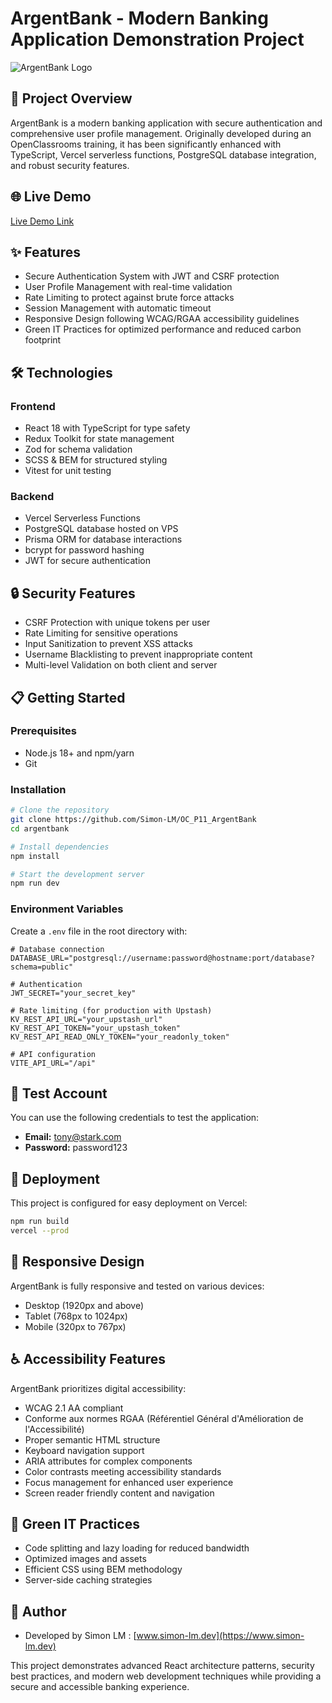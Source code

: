 <!-- @format -->

# ArgentBank - Modern Banking Application Demonstration Project

![ArgentBank Logo](https://slm-argentbank.vercel.app/assets/argentBankLogo-DLOlZX8G.avif)

## 🏦 Project Overview

ArgentBank is a modern banking application with secure authentication and comprehensive user profile management. Originally developed during an OpenClassrooms training, it has been significantly enhanced with TypeScript, Vercel serverless functions, PostgreSQL database integration, and robust security features.

## 🌐 Live Demo

[Live Demo Link](https://slm-argentbank.vercel.app/)

## ✨ Features

- Secure Authentication System with JWT and CSRF protection
- User Profile Management with real-time validation
- Rate Limiting to protect against brute force attacks
- Session Management with automatic timeout
- Responsive Design following WCAG/RGAA accessibility guidelines
- Green IT Practices for optimized performance and reduced carbon footprint

## 🛠️ Technologies

### Frontend

- React 18 with TypeScript for type safety
- Redux Toolkit for state management
- Zod for schema validation
- SCSS & BEM for structured styling
- Vitest for unit testing

### Backend

- Vercel Serverless Functions
- PostgreSQL database hosted on VPS
- Prisma ORM for database interactions
- bcrypt for password hashing
- JWT for secure authentication

## 🔒 Security Features

- CSRF Protection with unique tokens per user
- Rate Limiting for sensitive operations
- Input Sanitization to prevent XSS attacks
- Username Blacklisting to prevent inappropriate content
- Multi-level Validation on both client and server

## 📋 Getting Started

### Prerequisites

- Node.js 18+ and npm/yarn
- Git

### Installation

```bash
# Clone the repository
git clone https://github.com/Simon-LM/OC_P11_ArgentBank
cd argentbank

# Install dependencies
npm install

# Start the development server
npm run dev
```

### Environment Variables

Create a `.env` file in the root directory with:

```env
# Database connection
DATABASE_URL="postgresql://username:password@hostname:port/database?schema=public"

# Authentication
JWT_SECRET="your_secret_key"

# Rate limiting (for production with Upstash)
KV_REST_API_URL="your_upstash_url"
KV_REST_API_TOKEN="your_upstash_token"
KV_REST_API_READ_ONLY_TOKEN="your_readonly_token"

# API configuration
VITE_API_URL="/api"
```

## 🧪 Test Account

You can use the following credentials to test the application:

- **Email:** [tony@stark.com](mailto:tony@stark.com)
- **Password:** password123

## 🚀 Deployment

This project is configured for easy deployment on Vercel:

```bash
npm run build
vercel --prod
```

## 📱 Responsive Design

ArgentBank is fully responsive and tested on various devices:

- Desktop (1920px and above)
- Tablet (768px to 1024px)
- Mobile (320px to 767px)

## ♿ Accessibility Features

ArgentBank prioritizes digital accessibility:

- WCAG 2.1 AA compliant
- Conforme aux normes RGAA (Référentiel Général d'Amélioration de l'Accessibilité)
- Proper semantic HTML structure
- Keyboard navigation support
- ARIA attributes for complex components
- Color contrasts meeting accessibility standards
- Focus management for enhanced user experience
- Screen reader friendly content and navigation

## 🌱 Green IT Practices

- Code splitting and lazy loading for reduced bandwidth
- Optimized images and assets
- Efficient CSS using BEM methodology
- Server-side caching strategies

## 👥 Author

- Developed by Simon LM : [www.simon-lm.dev](https://www.simon-lm.dev)

This project demonstrates advanced React architecture patterns, security best practices, and modern web development techniques while providing a secure and accessible banking experience.
